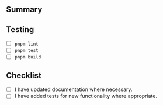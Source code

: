 ## Summary

<!-- Provide a short summary of the changes introduced by this PR. -->

## Testing

<!-- Describe how the changes were tested. Include commands and results when possible. -->

- [ ] `pnpm lint`
- [ ] `pnpm test`
- [ ] `pnpm build`

## Checklist

- [ ] I have updated documentation where necessary.
- [ ] I have added tests for new functionality where appropriate.
